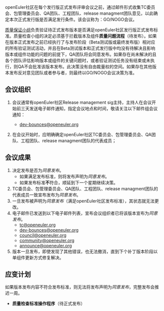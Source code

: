 openEuler社区在每个发行版正式发布评审会议之前，通过邮件形式收集TC委员会、包管理委员会、QA团队、工程团队、release managment团队意见，以此确定本次正式发行版是否满足发行条件。该会议称为：GO/NOGO会议。

[质量保证小组](https://gitee.com/openeuler/QA)负责验证待正式发布版本是否满足openEuler社区发行版正式发布标准。质量检查小组的决定必须基于拦截版本及组件**质量问题流程**（待发布）。如果在版本正式发布之前已经执行了与发布阶段（Beta测试版或最终发布版）相对应的所有验证测试活动，并且在Beta测试版本和正式发行版中均没有待解决且影响版本或组件功能的问题的前提下，QA团队将会同意发布。如果存在尚未解决的且各个团队评估影响版本或组件的关键问题时，或者验证测试任务没有结束或未执行，则QA不会批准该版本发布。此决策没有自由裁量权的空间。如果存在其他版本发布反对意见团队或者参与者，则最终以GO/NOGO会议决策为准。

## 会议组织

1.  会议通常有openEuler社区Release management sig主持，主持人在会议开始前三天发送电子邮件通知，指定会议地点和时间，敬请关注以下邮件组会议通知：
    *   dev-bounces@openeuler.org
 
2.  在会议开始时，应明确确定openEuler社区TC委员会、包管理委员会、QA团队、工程团队、release managment团队的代表成员；

## 会议成果

1.  决定发布是否为*同意发布*。
    *   如果满足发布标准，则将发布声明为*同意发布*。
    *   如果发布标准**不**符合，顺延到下一个星期继续决策。
2.  TC委员会、包管理委员会、QA团队、工程团队、release managment团队的代表成员一致宣布发布为*同意发布*。
3.  一旦发布被声明为*同意发布*（满足openEuler社区发布标准），其状态就无法更改。
4.  电子邮件已发送到以下电子邮件列表，宣布会议组织者已将该版本宣布为*同意发布*。
    *  tc@openeuler.org
    *  dev-bounces@openeuler.org
    *  council@openeuler.org
    * community@openeuler.org
    * announce@openeuler.org
5.  版本一旦发布，即使发现了其他错误，也无法撤消，直到下个补丁版本阶段以单组件更新方式修复解决。

## 应变计划

如果版本发布内容不符合发布标准，则无法将发布声明为*同意发布*，完整发布会推迟一周。


*   **质量检查标准操作程序**（待正式发布）